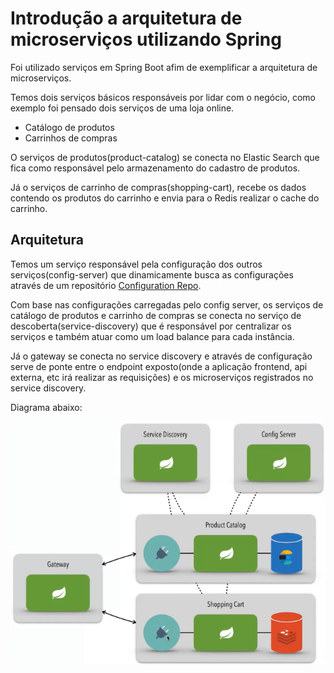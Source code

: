 # Introdução a arquitetura de microserviços utilizando Spring

Foi utilizado serviços em Spring Boot afim de exemplificar a arquitetura de microserviços.

Temos dois serviços básicos responsáveis por lidar com o negócio, como exemplo foi pensado dois serviços de uma loja online.

- Catálogo de produtos 
- Carrinhos de compras

O serviços de produtos(product-catalog) se conecta no Elastic Search que fica como responsável pelo armazenamento do cadastro de produtos.

Já o serviços de carrinho de compras(shopping-cart), recebe os dados contendo os produtos do carrinho e envia para o Redis realizar o cache do carrinho.

## Arquitetura

Temos um serviço responsável pela configuração dos outros serviços(config-server) que dinamicamente busca as configurações através de um repositório [Configuration Repo](https://github.com/gabrielpadilh4/configuration-files-spring-cloud-projeto-microservices-dio).

Com base nas configurações carregadas pelo config server, os serviços de catálogo de produtos e carrinho de compras se conecta no serviço de descoberta(service-discovery) que é responsável por centralizar os serviços e também atuar como um load balance para cada instância.

Já o gateway se conecta no service discovery e através de configuração serve de ponte entre o endpoint exposto(onde a aplicação frontend, api externa, etc irá realizar as requisições) e os microserviços registrados no service discovery.

Diagrama abaixo:

![alt text](Architecture.png)
